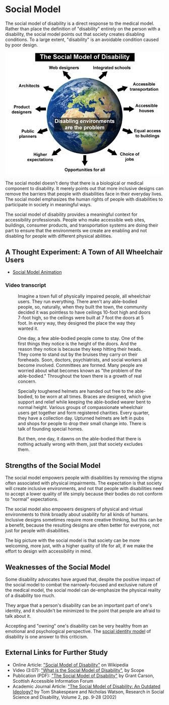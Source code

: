 # Social Model

The social model of disability is a direct response to the medical model. Rather than place the definition of "disability" entirely on the person with a disability, the social model points out that society creates disabling conditions. To a large extent, "disability" is an avoidable condition caused by poor design.

![A diagram describing the social model. In the center is a world globe with text saying disabling environments are the problem. There are arrows pointing outward from the globe, with labels saying public planners, product designers, architects, web designers, integrated schools, accessible transportation, accessible houses, equal access to buildings, choice of jobs, opportunities for all, higher expectations.](socialModelSmaller.png)

The social model doesn't deny that there is a biological or medical component to disability. It merely points out that more inclusive designs can remove the barriers that people with disabilities face in their everyday lives. The social model emphasizes the human rights of people with disabilities to participate in society in meaningful ways.

The social model of disability provides a meaningful context for accessibility professionals. People who make accessible web sites, buildings, consumer products, and transportation systems are doing their part to ensure that the environments we create are enabling and not disabling for people with different physical abilities.

## A Thought Experiment: A Town of All Wheelchair Users

- [Social Model Animation](https://yewtu.be/watch?v=9s3NZaLhcc4)


### Video transcript

<figure>
Imagine a town full of physically impaired people, all wheelchair users. They run everything. There aren't any able-bodied people, so, naturally, when they built the town, the community decided it was pointless to have ceilings 10-foot high and doors 7-foot high, so the ceilings were built at 7 foot the doors at 5 foot. In every way, they designed the place the way they wanted it.

One day, a few able-bodied people come to stay. One of the first things they notice is the height of the doors. And the reason they notice is because they keep hitting their heads. They come to stand out by the bruises they carry on their foreheads. Soon, doctors, psychiatrists, and social workers all become involved. Committees are formed. Many people are worried about what becomes known as "the problem of the able-bodied." Throughout the town there is a growth of real concern.

Specially toughened helmets are handed out free to the able-bodied, to be worn at all times. Braces are designed, which give support and relief while keeping the able-bodied wearer bent to normal height. Various groups of compassionate wheelchair users get together and form registered charities. Every quarter, they have a collection day. Upturned helmets are left in pubs and shops for people to drop their small change into. There is talk of founding special homes.

But then, one day, it dawns on the able-bodied that there is nothing actually wrong with them, just that society excludes them.
</figure>

## Strengths of the Social Model

The social model empowers people with disabilities by removing the stigma often associated with physical impairments. The expectation is that society will create inclusive environments, and not that people with disabilities need to accept a lower quality of life simply because their bodies do not conform to "normal" expectations.

The social model also empowers designers of physical and virtual environments to think broadly about usability for all kinds of humans. Inclusive designs sometimes require more creative thinking, but this can be a benefit, because the resulting designs are often better for everyone, not just for people with disabilities.

The big picture with the social model is that society can be more welcoming, more just, with a higher quality of life for all, if we make the effort to design with accessibility in mind.

## Weaknesses of the Social Model

Some disability advocates have argued that, despite the positive impact of the social model to combat the narrowly-focused and exclusive nature of the medical model, the social model can de-emphasize the physical reality of a disability too much.

They argue that a person's disability can be an important part of one's identity, and it shouldn't be minimized to the point that people are afraid to talk about it.

Accepting and "owning" one's disability can be very healthy from an emotional and psychological perspective. The [social identity model](social-identity-or-cultural-affiliation-model.md) of disability is one answer to this criticism.

## External Links for Further Study

- Online Article: ["Social Model of Disability"](https://en.wikipedia.org/wiki/Social_model_of_disability) on Wikipedia
- Video (3:07): ["What is the Social Model of Disability"](https://yewtu.be/watch?v=0e24rfTZ2CQ), by Scope
- Publication (PDF): ["The Social Model of Disability"](https://www.inclusivechoice.com/The%20social%20model%20of%20disability.pdf) by Grant Carson, Scottish Accessible Information Forum
- Academic Journal Article: ["The Social Model of Disability: An Outdated Ideology?](https://www.um.es/discatif/PROYECTO_DISCATIF/Textos_discapacidad/00_Shakespeare2.pdf) by Tom Shakespeare and Nicholas Watson, Research in Social Science and Disability, Volume 2, pp. 9-28 (2002)